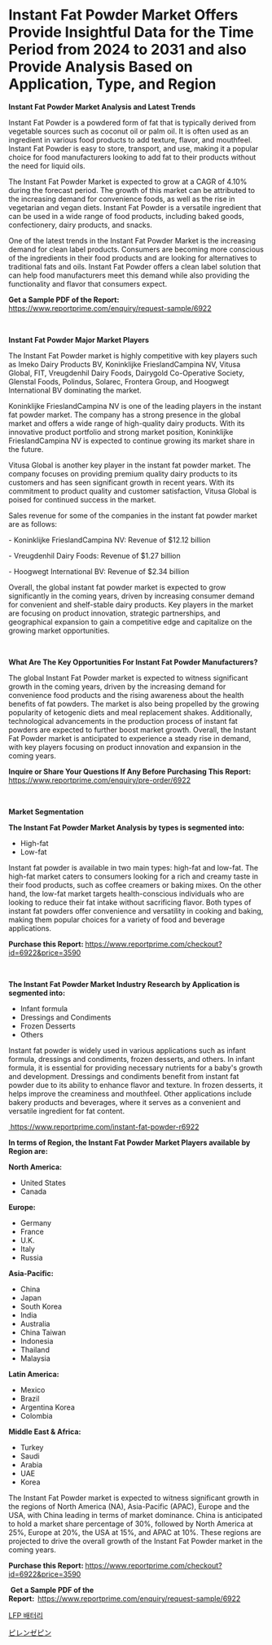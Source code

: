 <p><h1>Instant Fat Powder Market Offers Provide Insightful Data for the Time Period from 2024 to 2031 and also Provide Analysis Based on Application, Type, and Region</h1></p><p><strong>Instant Fat Powder Market Analysis and Latest Trends</strong></p>
<p><p>Instant Fat Powder is a powdered form of fat that is typically derived from vegetable sources such as coconut oil or palm oil. It is often used as an ingredient in various food products to add texture, flavor, and mouthfeel. Instant Fat Powder is easy to store, transport, and use, making it a popular choice for food manufacturers looking to add fat to their products without the need for liquid oils.</p><p>The Instant Fat Powder Market is expected to grow at a CAGR of 4.10% during the forecast period. The growth of this market can be attributed to the increasing demand for convenience foods, as well as the rise in vegetarian and vegan diets. Instant Fat Powder is a versatile ingredient that can be used in a wide range of food products, including baked goods, confectionery, dairy products, and snacks.</p><p>One of the latest trends in the Instant Fat Powder Market is the increasing demand for clean label products. Consumers are becoming more conscious of the ingredients in their food products and are looking for alternatives to traditional fats and oils. Instant Fat Powder offers a clean label solution that can help food manufacturers meet this demand while also providing the functionality and flavor that consumers expect.</p></p>
<p><strong>Get a Sample PDF of the Report:&nbsp;</strong> <a href="https://www.reportprime.com/enquiry/request-sample/6922">https://www.reportprime.com/enquiry/request-sample/6922</a></p>
<p>&nbsp;</p>
<p><strong>Instant Fat Powder Major Market Players</strong></p>
<p><p>The Instant Fat Powder market is highly competitive with key players such as Imeko Dairy Products BV, Koninklijke FrieslandCampina NV, Vitusa Global, FIT, Vreugdenhil Dairy Foods, Dairygold Co-Operative Society, Glenstal Foods, Polindus, Solarec, Frontera Group, and Hoogwegt International BV dominating the market.</p><p>Koninklijke FrieslandCampina NV is one of the leading players in the instant fat powder market. The company has a strong presence in the global market and offers a wide range of high-quality dairy products. With its innovative product portfolio and strong market position, Koninklijke FrieslandCampina NV is expected to continue growing its market share in the future.</p><p>Vitusa Global is another key player in the instant fat powder market. The company focuses on providing premium quality dairy products to its customers and has seen significant growth in recent years. With its commitment to product quality and customer satisfaction, Vitusa Global is poised for continued success in the market.</p><p>Sales revenue for some of the companies in the instant fat powder market are as follows:</p><p>- Koninklijke FrieslandCampina NV: Revenue of $12.12 billion</p><p>- Vreugdenhil Dairy Foods: Revenue of $1.27 billion</p><p>- Hoogwegt International BV: Revenue of $2.34 billion</p><p>Overall, the global instant fat powder market is expected to grow significantly in the coming years, driven by increasing consumer demand for convenient and shelf-stable dairy products. Key players in the market are focusing on product innovation, strategic partnerships, and geographical expansion to gain a competitive edge and capitalize on the growing market opportunities.</p></p>
<p>&nbsp;</p>
<p><strong>What Are The Key Opportunities For Instant Fat Powder Manufacturers?</strong></p>
<p><p>The global Instant Fat Powder market is expected to witness significant growth in the coming years, driven by the increasing demand for convenience food products and the rising awareness about the health benefits of fat powders. The market is also being propelled by the growing popularity of ketogenic diets and meal replacement shakes. Additionally, technological advancements in the production process of instant fat powders are expected to further boost market growth. Overall, the Instant Fat Powder market is anticipated to experience a steady rise in demand, with key players focusing on product innovation and expansion in the coming years.</p></p>
<p><strong>Inquire or Share Your Questions If Any Before Purchasing This Report:</strong> <a href="https://www.reportprime.com/enquiry/pre-order/6922">https://www.reportprime.com/enquiry/pre-order/6922</a></p>
<p>&nbsp;</p>
<p><strong>Market Segmentation</strong></p>
<p><strong>The Instant Fat Powder Market Analysis by types is segmented into:</strong></p>
<p><ul><li>High-fat</li><li>Low-fat</li></ul></p>
<p><p>Instant fat powder is available in two main types: high-fat and low-fat. The high-fat market caters to consumers looking for a rich and creamy taste in their food products, such as coffee creamers or baking mixes. On the other hand, the low-fat market targets health-conscious individuals who are looking to reduce their fat intake without sacrificing flavor. Both types of instant fat powders offer convenience and versatility in cooking and baking, making them popular choices for a variety of food and beverage applications.</p></p>
<p><strong>Purchase this Report:&nbsp;</strong><a href="https://www.reportprime.com/checkout?id=6922&price=3590">https://www.reportprime.com/checkout?id=6922&price=3590</a></p>
<p>&nbsp;</p>
<p><strong>The Instant Fat Powder Market Industry Research by Application is segmented into:</strong></p>
<p><ul><li>Infant formula</li><li>Dressings and Condiments</li><li>Frozen Desserts</li><li>Others</li></ul></p>
<p><p>Instant fat powder is widely used in various applications such as infant formula, dressings and condiments, frozen desserts, and others. In infant formula, it is essential for providing necessary nutrients for a baby's growth and development. Dressings and condiments benefit from instant fat powder due to its ability to enhance flavor and texture. In frozen desserts, it helps improve the creaminess and mouthfeel. Other applications include bakery products and beverages, where it serves as a convenient and versatile ingredient for fat content.</p></p>
<p><a href="https://www.reportprime.com/instant-fat-powder-r6922">&nbsp;https://www.reportprime.com/instant-fat-powder-r6922</a></p>
<p><strong>In terms of Region, the Instant Fat Powder Market Players available by Region are:</strong></p>
<p>
    <p> <strong> North America: </strong>
        <ul>
            <li>United States</li>
            <li>Canada</li>
        </ul>
        </p> 
    <p> <strong> Europe: </strong>
        <ul>
            <li>Germany</li>
            <li>France</li>
            <li>U.K.</li>
            <li>Italy</li>
            <li>Russia</li>
        </ul>
        </p> 
    <p> <strong> Asia-Pacific: </strong>
        <ul>
            <li>China</li>
            <li>Japan</li>
            <li>South Korea</li>
            <li>India</li>
            <li>Australia</li>
            <li>China Taiwan</li>
            <li>Indonesia</li>
            <li>Thailand</li>
            <li>Malaysia</li>
        </ul>
        </p> 
    <p> <strong> Latin America: </strong>
        <ul>
            <li>Mexico</li>
            <li>Brazil</li>
            <li>Argentina Korea</li>
            <li>Colombia</li>
        </ul>
        </p> 
    <p> <strong> Middle East & Africa: </strong>
        <ul>
            <li>Turkey</li>
            <li>Saudi</li>
            <li>Arabia</li>
            <li>UAE</li>
            <li>Korea</li>
        </ul>
    </p>
    </p>
<p><p>The Instant Fat Powder market is expected to witness significant growth in the regions of North America (NA), Asia-Pacific (APAC), Europe and the USA, with China leading in terms of market dominance. China is anticipated to hold a market share percentage of 30%, followed by North America at 25%, Europe at 20%, the USA at 15%, and APAC at 10%. These regions are projected to drive the overall growth of the Instant Fat Powder market in the coming years.</p></p>
<p><strong>Purchase this Report: </strong><a href="https://www.reportprime.com/checkout?id=6922&price=3590">https://www.reportprime.com/checkout?id=6922&price=3590</a></p>
<p>&nbsp;<strong>Get a Sample PDF of the Report:&nbsp;&nbsp;</strong><a href="https://www.reportprime.com/enquiry/request-sample/6922">https://www.reportprime.com/enquiry/request-sample/6922</a></p>
<p><strong></strong></p>
<p><p><a href="https://medium.com/@jonatanjast1928/lfp-%EB%B0%B0%ED%84%B0%EB%A6%AC-%EC%8B%9C%EC%9E%A5-%EA%B7%9C%EB%AA%A8-%EC%8B%9C%EC%9E%A5-%EC%A0%84%EB%A7%9D-%EB%B0%8F-%EC%8B%9C%EC%9E%A5-%EC%98%88%EC%B8%A1-2024%EB%85%84%EB%B6%80%ED%84%B0-2031%EB%85%84%EA%B9%8C%EC%A7%80-30b7b67ee138">LFP 배터리</a></p><p><a href="https://github.com/oqoeusbvpadwjs08/Market-Research-Report-List-1/blob/main/892838320171.md">ピレンゼピン</a></p></p>